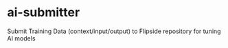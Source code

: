# ai-submitter
 Submit Training Data (context/input/output) to Flipside repository for tuning AI models

